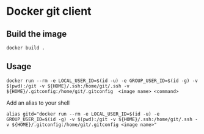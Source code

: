 # Docker git client

## Build the image

```
docker build .
```

## Usage

```
docker run --rm -e LOCAL_USER_ID=$(id -u) -e GROUP_USER_ID=$(id -g) -v $(pwd):/git -v ${HOME}/.ssh:/home/git/.ssh -v ${HOME}/.gitconfig:/home/git/.gitconfig  <image name> <command>
```

Add an alias to your shell

```
alias gitd="docker run --rm -e LOCAL_USER_ID=$(id -u) -e GROUP_USER_ID=$(id -g) -v $(pwd):/git -v ${HOME}/.ssh:/home/git/.ssh -v ${HOME}/.gitconfig:/home/git/.gitconfig <image name>"
